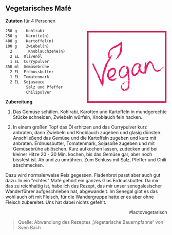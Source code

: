 Vegetarisches Mafé
------------------

<img align='right' style="margin:5ex 0 1ex 1em;border-radius:8px" width="50%" src="images/Vegan.png">

**Zutaten** für 4 Personen

```
250 g	 Kohlrabi
250 g	 Karotte(n)
400 g	 Kartoffel(n)
100 g	 Zwiebel(n)
  2 	  Knoblauchzehe(n)
  2 EL	Olivenöl
  1 EL	Currypulver
350 ml	Gemüsebrühe
  2 EL	Erdnussbutter
  1 EL	Tomatenmark
  2 EL	Sojasauce
 	     Salz und Pfeffer
 	     Chilipulver
```

**Zubereitung**

1. Das Gemüse schälen. Kohlrabi, Karotten und Kartoffeln in mundgerechte Stücke schneiden, Zwiebeln würfeln, Knoblauch fein hacken.

2. In einem großen Topf das Öl erhitzen und das Currypulver kurz anbraten, dann Zwiebeln und Knoblauch zugeben und glasig dünsten. Anschließend das Gemüse und die Kartoffeln zugeben und kurz mit anbraten. Erdnussbutter, Tomatenmark, Sojasoße zugeben und mit Gemüsebrühe ablöschen. 
Kurz aufkochen lassen, zudecken und bei kleiner Hitze 20 - 30 Min. kochen, bis das Gemüse gar, aber noch bissfest ist. Ab und zu umrühren. Zum Schluss mit Salz, Pfeffer und Chili abschmecken.

Dazu wird normalerweise Reis gegessen. Fladenbrot passt aber auch gut dazu. In ein "echtes" Mafé gehört ein ganzes Glas Erdnussbutter. Da mir das zu reichhaltig ist, habe ich das Rezept, das mir unser senegalesischer Wanderführer aufgeschrieben hat, abgewandelt. Im Senegal gibt es das wohl auch oft mit Fleisch, für die Wandergruppe hatte er es aber ohne Fleisch zubereitet. Uns hat dabei nichts gefehlt.

<div align="right">#lactovegetarisch</div>

> Quelle: Abwandlung des Rezeptes &bdquo;Vegetarische Bauernpfanne&ldquo; von Sven Bach
